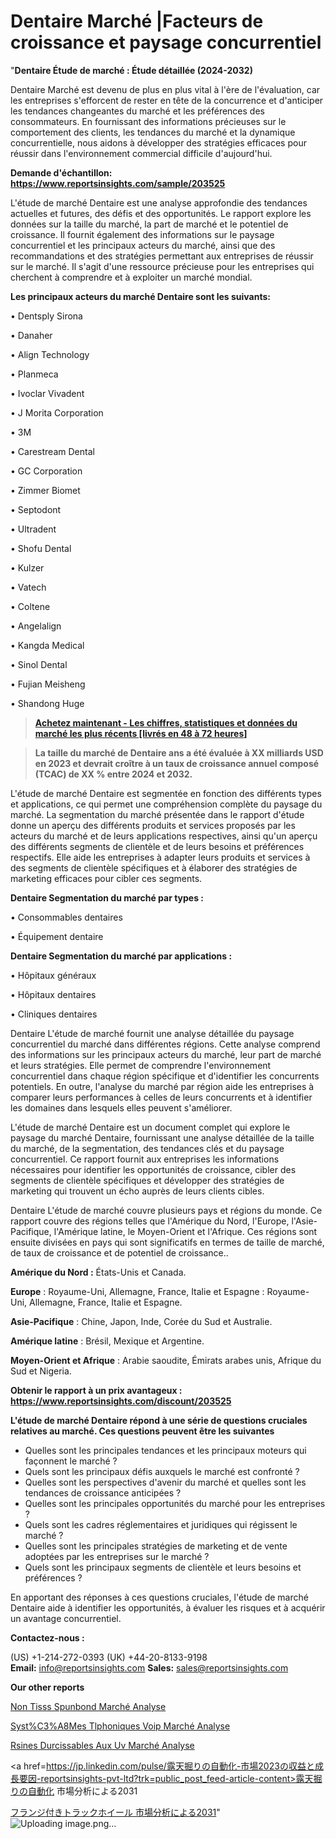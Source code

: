 # Dentaire Marché |Facteurs de croissance et paysage concurrentiel

"<strong>Dentaire Étude de marché : Étude détaillée (2024-2032)</strong>

Dentaire Marché est devenu de plus en plus vital à l'ère de l'évaluation, car les entreprises s'efforcent de rester en tête de la concurrence et d'anticiper les tendances changeantes du marché et les préférences des consommateurs. En fournissant des informations précieuses sur le comportement des clients, les tendances du marché et la dynamique concurrentielle, nous aidons à développer des stratégies efficaces pour réussir dans l'environnement commercial difficile d'aujourd'hui.

<strong>Demande d'échantillon: <a href=https://www.reportsinsights.com/sample/203525>https://www.reportsinsights.com/sample/203525</a></strong>

L'étude de marché Dentaire est une analyse approfondie des tendances actuelles et futures, des défis et des opportunités. Le rapport explore les données sur la taille du marché, la part de marché et le potentiel de croissance. Il fournit également des informations sur le paysage concurrentiel et les principaux acteurs du marché, ainsi que des recommandations et des stratégies permettant aux entreprises de réussir sur le marché. Il s'agit d'une ressource précieuse pour les entreprises qui cherchent à comprendre et à exploiter un marché mondial.

<strong>Les principaux acteurs du marché Dentaire sont les suivants:</strong>

• Dentsply Sirona

• Danaher

• Align Technology

• Planmeca

• Ivoclar Vivadent

• J Morita Corporation

• 3M

• Carestream Dental

• GC Corporation

• Zimmer Biomet

• Septodont

• Ultradent

• Shofu Dental

• Kulzer

• Vatech

• Coltene

• Angelalign

• Kangda Medical

• Sinol Dental

• Fujian Meisheng

• Shandong Huge
<blockquote><a href=https://www.reportsinsights.com/buynow/203525><span style=text-decoration: underline;><strong>Achetez maintenant - Les chiffres, statistiques et données du marché les plus récents [livrés en 48 à 72 heures]</strong></span></a></blockquote>
<blockquote><span style=text-decoration: underline;><strong>La taille du marché de Dentaire ans a été évaluée à XX milliards USD en 2023 et devrait croître à un taux de croissance annuel composé (TCAC) de XX % entre 2024 et 2032.</strong></span></blockquote>
L'étude de marché Dentaire est segmentée en fonction des différents types et applications, ce qui permet une compréhension complète du paysage du marché. La segmentation du marché présentée dans le rapport d'étude donne un aperçu des différents produits et services proposés par les acteurs du marché et de leurs applications respectives, ainsi qu'un aperçu des différents segments de clientèle et de leurs besoins et préférences respectifs. Elle aide les entreprises à adapter leurs produits et services à des segments de clientèle spécifiques et à élaborer des stratégies de marketing efficaces pour cibler ces segments.

<strong>Dentaire Segmentation du marché par types :</strong>

• Consommables dentaires

• Équipement dentaire

<strong>Dentaire Segmentation du marché par applications :</strong>

• Hôpitaux généraux

• Hôpitaux dentaires

• Cliniques dentaires

Dentaire L'étude de marché fournit une analyse détaillée du paysage concurrentiel du marché dans différentes régions. Cette analyse comprend des informations sur les principaux acteurs du marché, leur part de marché et leurs stratégies. Elle permet de comprendre l'environnement concurrentiel dans chaque région spécifique et d'identifier les concurrents potentiels. En outre, l'analyse du marché par région aide les entreprises à comparer leurs performances à celles de leurs concurrents et à identifier les domaines dans lesquels elles peuvent s'améliorer.

L'étude de marché Dentaire est un document complet qui explore le paysage du marché Dentaire, fournissant une analyse détaillée de la taille du marché, de la segmentation, des tendances clés et du paysage concurrentiel. Ce rapport fournit aux entreprises les informations nécessaires pour identifier les opportunités de croissance, cibler des segments de clientèle spécifiques et développer des stratégies de marketing qui trouvent un écho auprès de leurs clients cibles.

Dentaire L'étude de marché couvre plusieurs pays et régions du monde. Ce rapport couvre des régions telles que l'Amérique du Nord, l'Europe, l'Asie-Pacifique, l'Amérique latine, le Moyen-Orient et l'Afrique. Ces régions sont ensuite divisées en pays qui sont significatifs en termes de taille de marché, de taux de croissance et de potentiel de croissance..

<strong>Amérique du Nord :</strong> États-Unis et Canada.

<strong>Europe</strong> : Royaume-Uni, Allemagne, France, Italie et Espagne : Royaume-Uni, Allemagne, France, Italie et Espagne.

<strong>Asie-Pacifique</strong> : Chine, Japon, Inde, Corée du Sud et Australie.

<strong>Amérique latine</strong> : Brésil, Mexique et Argentine.

<strong>Moyen-Orient et Afrique</strong> : Arabie saoudite, Émirats arabes unis, Afrique du Sud et Nigeria.

<strong>Obtenir le rapport à un prix avantageux : <a href=https://www.reportsinsights.com/discount/203525>https://www.reportsinsights.com/discount/203525</a></strong>

<strong>L'étude de marché Dentaire répond à une série de questions cruciales relatives au marché. Ces questions peuvent être les suivantes</strong>
<ul>
  <li>Quelles sont les principales tendances et les principaux moteurs qui façonnent le marché ?</li>
  <li>Quels sont les principaux défis auxquels le marché est confronté ?</li>
  <li>Quelles sont les perspectives d'avenir du marché et quelles sont les tendances de croissance anticipées ?</li>
  <li>Quelles sont les principales opportunités du marché pour les entreprises ?</li>
  <li>Quels sont les cadres réglementaires et juridiques qui régissent le marché ?</li>
  <li>Quelles sont les principales stratégies de marketing et de vente adoptées par les entreprises sur le marché ?</li>
  <li>Quels sont les principaux segments de clientèle et leurs besoins et préférences ?</li>
</ul>
En apportant des réponses à ces questions cruciales, l'étude de marché Dentaire aide à identifier les opportunités, à évaluer les risques et à acquérir un avantage concurrentiel.

<strong>Contactez-nous :</strong>

(US) +1-214-272-0393
(UK) +44-20-8133-9198
<strong>Email:</strong> <a>info@reportsinsights.com</a>
<strong>Sales:</strong> <a>sales@reportsinsights.com</a>

<strong>Our other reports</strong>

<a href=https://www.linkedin.com/pulse/non-tiss%C3%A9s-spunbond-march%C3%A9-analyse-et-tendances-uqw8c/>Non Tisss Spunbond Marché Analyse</a>

<a href=https://www.linkedin.com/pulse/syst%C3%A8mes-t%C3%A9l%C3%A9phoniques-voip-march%C3%A9-rapport-ovyff/>Syst%C3%A8Mes Tlphoniques Voip Marché Analyse</a>

<a href=https://www.linkedin.com/pulse/r%C3%A9sines-durcissables-aux-uv-march%C3%A9-part-dynamique-gypwf/>Rsines Durcissables Aux Uv Marché Analyse</a>

<a href=https://jp.linkedin.com/pulse/露天掘りの自動化-市場2023の収益と成長要因-reportsinsights-pvt-ltd?trk=public_post_feed-article-content>露天掘りの自動化 市場分析による2031</a>

<a href=https://www.linkedin.com/pulse/フランジ付きトラックホイール-市場cagr見通し成長2028-community-market-research/>フランジ付きトラックホイール 市場分析による2031</a>"
![Uploading image.png…]()
